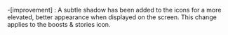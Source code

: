 -[improvement] : A subtle shadow has been added to the icons for a more elevated, better appearance when displayed on the screen. This change applies to the boosts & stories icon.